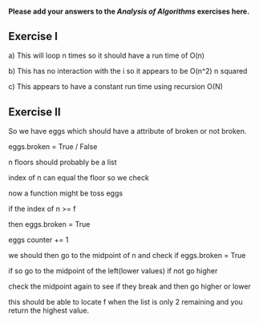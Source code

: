 #### Please add your answers to the ***Analysis of  Algorithms*** exercises here.

## Exercise I

a) This will loop n times so it should have a run time of O(n)


b) This has no interaction with the i so it appears to be O(n^2) n squared


c) This appears to have a constant run time using recursion O(N)

## Exercise II

So we have eggs which should have a attribute of broken or not broken. 

eggs.broken = True / False

n floors should probably be a list

index of n can equal the floor so we check 

now a function might be toss eggs

if the index of n >= f

then eggs.broken = True

eggs counter += 1

we should then go to the midpoint of n and check if eggs.broken = True

if so go to the midpoint of the left(lower values) if not go higher

check the midpoint again to see if they break and then go higher or lower

this should be able to locate f when the list is only 2 remaining and you 
return the highest value.


